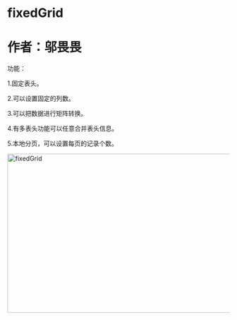 # fixedGrid
# 作者：邬畏畏
功能：

1.固定表头。

2.可以设置固定的列数。

3.可以把数据进行矩阵转换。

4.有多表头功能可以任意合并表头信息。

5.本地分页，可以设置每页的记录个数。

<img id="ViewPicture1_GalleryImage" src="http://images.cnblogs.com/cnblogs_com/wsoft/283546/o_fixedGrid.png" alt="fixedGrid" style="border-width:0px;height:360px;width:717px;">
